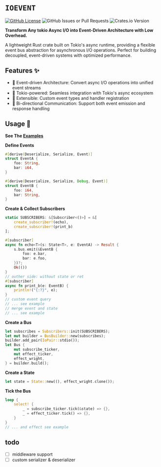 # `IOEVENT`

[![GitHub License](https://img.shields.io/github/license/BERADQ/ioevent)](https://github.com/BERADQ/ioevent/blob/main/LICENSE)
![GitHub Issues or Pull Requests](https://img.shields.io/github/issues/BERADQ/ioevent)
![Crates.io Version](https://img.shields.io/crates/v/ioevent)

**Transform Any tokio Async I/O into Event-Driven Architecture with Low Overhead.**

A lightweight Rust crate built on Tokio's async runtime, providing a flexible event bus abstraction for asynchronous I/O operations. Perfect for building decoupled, event-driven systems with optimized performance.

## Features ✨
- 🚀 Event-driven Architecture: Convert async I/O operations into unified event streams
- 🔗 Tokio-powered: Seamless integration with Tokio's async ecosystem
- 🧩 Extensible: Custom event types and handler registration
- 🔄 Bi-directional Communication: Support both event emission and response handling

## Usage 🚀

**See The [Examples](https://github.com/BERADQ/ioevent/tree/main/examples)**

**Define Events**
```rust
#[derive(Deserialize, Serialize, Event)]
struct EventA {
    foo: String,
    bar: i64,
}

#[derive(Deserialize, Serialize, Debug, Event)]
struct EventB {
    foo: i64,
    bar: String,
}
```

**Create & Collect Subscribers**
```rust
static SUBSCRIBERS: &[Subscriber<()>] = &[
    create_subscriber!(echo),
    create_subscriber!(print_b)
];

#[subscriber]
async fn echo<T>(s: State<T>, e: EventA) -> Result {
    s.bus.emit(&EventB {
        foo: e.bar,
        bar: e.foo,
    })?;
    Ok(())
}
// outher side: without state or ret
#[subscriber]
async fn print_b(e: EventB) {
    println!("{:?}", e);
}
// custom event query
// ... see example
// merge event and state
// ... see example
```

**Create a Bus**
```rust
let subscribes = Subscribers::init(SUBSCRIBERS);
let mut builder = BusBuilder::new(subscribes);
builder.add_pair(IoPair::stdio());
let Bus {
    mut subscribe_ticker,
    mut effect_ticker,
    effect_wright,
} = builder.build();
```

**Create a State**
```rust
let state = State::new((), effect_wright.clone());
```

**Tick the Bus**
```rust
loop {
    select! {
        _ = subscribe_ticker.tick(&state) => {},
        _ = effect_ticker.tick() => {},
    }
}
// ... and effect see example
```

## todo
- [ ] middleware support
- [ ] custom serializer & deserializer